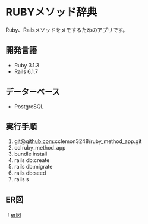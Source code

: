 # RUBYメソッド辞典
Ruby、Railsメソッドをメモするためのアプリです。  

## 開発言語
- Ruby 3.1.3
- Rails 6.1.7

## データーベース
- PostgreSQL

## 実行手順
1. git@github.com:cclemon3248/ruby_method_app.git  
1. cd ruby_method_app  
1. bundle install  
1. rails db:create  
1. rails db:migrate  
1. rails db:seed
1. rails s

## ER図
！[er図](/erd.pdf)
